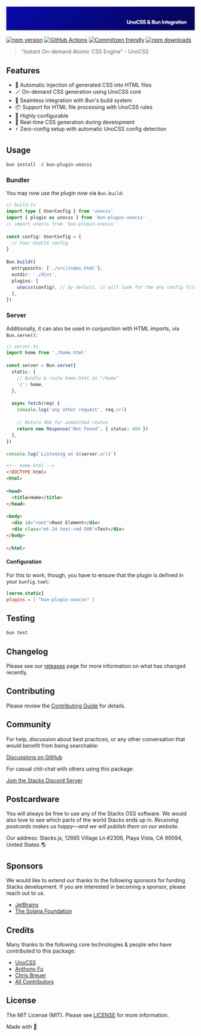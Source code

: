 ![Social Card of Bun Plugin unocss](https://github.com/stacksjs/bun-plugin-unocss/blob/main/.github/art/cover.jpg)

[![npm version][npm-version-src]][npm-version-href]
[![GitHub Actions][github-actions-src]][github-actions-href]
[![Commitizen friendly](https://img.shields.io/badge/commitizen-friendly-brightgreen.svg)](http://commitizen.github.io/cz-cli/)
[![npm downloads][npm-downloads-src]][npm-downloads-href]
<!-- [![Codecov][codecov-src]][codecov-href] -->

> "Instant On-demand Atomic CSS Engine" - UnoCSS

## Features

- 💉 Automatic injection of generated CSS into HTML files
- 🪄 On-demand CSS generation using UnoCSS core
- 🚀 Seamless integration with Bun's build system
- 📦 Support for HTML file processing with UnoCSS rules
- 🎨 Highly configurable
- 🔄 Real-time CSS generation during development
- ⚡ Zero-config setup with automatic UnoCSS config detection

## Usage

```bash
bun install -d bun-plugin-unocss
```

### Bundler

You may now use the plugin now via `Bun.build`:

```ts
// build.ts
import type { UserConfig } from 'unocss'
import { plugin as unocss } from 'bun-plugin-unocss'
// import unocss from 'bun-plugin-unocss'

const config: UserConfig = {
  // Your UnoCSS config
}

Bun.build({
  entrypoints: ['./src/index.html'],
  outdir: './dist',
  plugins: [
    unocss(config), // by default, it will look for the Uno config file in the project root
  ],
})
```

### Server

Additionally, it can also be used in conjunction with HTML imports, via `Bun.serve()`:

```ts
// server.ts
import home from './home.html'

const server = Bun.serve({
  static: {
    // Bundle & route home.html to "/home"
    '/': home,
  },

  async fetch(req) {
    console.log('any other request', req.url)

    // Return 404 for unmatched routes
    return new Response('Not Found', { status: 404 })
  },
})

console.log(`Listening on ${server.url}`)
```

```html
<!-- home.html -->
<!DOCTYPE html>
<html>

<head>
  <title>Home</title>
</head>

<body>
  <div id="root">Root Element</div>
  <div class="mt-24 text-red-500">Test</div>
</body>

</html>
```

#### Configuration

For this to work, though, you have to ensure that the plugin is defined in your `bunfig.toml`:

```toml
[serve.static]
plugins = [ "bun-plugin-unocss" ]
```

## Testing

```bash
bun test
```

## Changelog

Please see our [releases](https://github.com/stacksjs/bun-plugin-unocss/releases) page for more information on what has changed recently.

## Contributing

Please review the [Contributing Guide](https://github.com/stacksjs/contributing) for details.

## Community

For help, discussion about best practices, or any other conversation that would benefit from being searchable:

[Discussions on GitHub](https://github.com/stacksjs/stacks/discussions)

For casual chit-chat with others using this package:

[Join the Stacks Discord Server](https://discord.gg/stacksjs)

## Postcardware

You will always be free to use any of the Stacks OSS software. We would also love to see which parts of the world Stacks ends up in. _Receiving postcards makes us happy—and we will publish them on our website._

Our address: Stacks.js, 12665 Village Ln #2306, Playa Vista, CA 90094, United States 🌎

## Sponsors

We would like to extend our thanks to the following sponsors for funding Stacks development. If you are interested in becoming a sponsor, please reach out to us.

- [JetBrains](https://www.jetbrains.com/)
- [The Solana Foundation](https://solana.com/)

## Credits

Many thanks to the following core technologies & people who have contributed to this package:

- [UnoCSS](https://unocss.dev)
- [Anthony Fu](https://github.com/antfu)
- [Chris Breuer](https://github.com/chrisbbreuer)
- [All Contributors](../../contributors)

## License

The MIT License (MIT). Please see [LICENSE](https://github.com/stacksjs/bun-plugin-unocss/tree/main/LICENSE.md) for more information.

Made with 💙

<!-- Badges -->
[npm-version-src]: <https://img.shields.io/npm/v/bun-plugin-unocss?style=flat-square>
[npm-version-href]: <https://npmjs.com/package/bun-plugin-unocss>
[npm-downloads-src]: <https://img.shields.io/npm/dm/bun-plugin-unocss?style=flat-square>
[npm-downloads-href]: <https://npmjs.com/package/bun-plugin-unocss>
[github-actions-src]: <https://img.shields.io/github/actions/workflow/status/stacksjs/bun-plugin-unocss/ci.yml?style=flat-square&branch=main>
[github-actions-href]: <https://github.com/stacksjs/bun-plugin-unocss/actions?query=workflow%3Aci>

<!-- [codecov-src]: https://img.shields.io/codecov/c/gh/stacksjs/bun-plugin-unocss/main?style=flat-square
[codecov-href]: https://codecov.io/gh/stacksjs/bun-plugin-unocss -->
